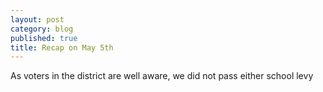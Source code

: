 ```yaml
---
layout: post
category: blog
published: true
title: Recap on May 5th
---
```

As voters in the district are well aware, we did not pass either school levy
